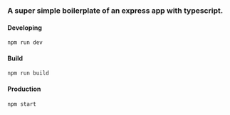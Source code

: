 ### A super simple boilerplate of an express app with typescript.

#### Developing
`npm run dev`

#### Build
`npm run build`

#### Production
`npm start`
